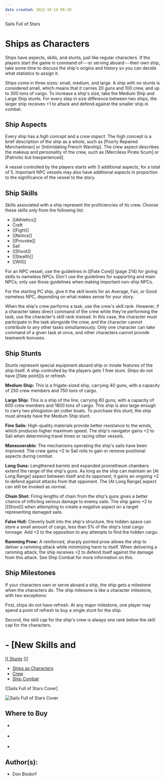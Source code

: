 ```yaml
---
date created: 2022-10-18 08:10
---
```


Sails Full of Stars

# Ships as Characters

Ships have aspects, skills, and stunts, just like regular characters. If
the players start the game in command of---or serving aboard---their own
ship, take some time to discuss the ship's origins and history so you
can decide what statistics to assign it.

Ships come in three sizes: small, medium, and large. A ship with no
stunts is considered small, which means that it carries 20 guns and 100
crew, and up to 300 tons of cargo. To increase a ship's size, take the
Medium Ship and Large Ship stunts. For every step in size difference
between two ships, the larger ship receives +1 to attack and defend
against the smaller ship in combat.

## Ship Aspects

Every ship has a _high concept_ and a _crew aspect_. The high concept is
a brief description of the ship as a whole, such as [Poorly Repaired
Merchantman] or [Intimidating French Warship]. The
crew aspect describes the makeup and personality of the crew, such as
[Merciless Pirate Scum] or [Patriotic but
Inexperienced].

A vessel controlled by the players starts with 3 additional aspects, for
a total of 5. Important NPC vessels may also have additional aspects in
proportion to the significance of the vessel to the story.

## Ship Skills

Skills associated with a ship represent the proficiencies of its crew.
Choose these skills _only_ from the following list:

- [[Athletics]]
- Craft
- [[Fight]]
- [[Notice]]
- [[Provoke]]
- Sail
- [[Shoot]]
- [[Stealth]]
- [[Will]]

For an NPC vessel, use the guidelines in [[Fate Core]] (page 214) for
giving skills to nameless NPCs. Don't use the guidelines for supporting
and main NPCs; only use those guidelines when making important non-ship
NPCs.

For the starting PC ship, give it the skill levels for an Average, Fair,
or Good nameless NPC, depending on what makes sense for your story.

When the ship's crew performs a task, use the crew's skill rank.
However, if a character takes direct command of the crew while they're
performing the task, use the character's skill rank instead. In this
case, the character must participate in the task alongside the crew, and
the character cannot contribute to any other tasks simultaneously. Only
one character can take command of a given task at once, and other
characters cannot provide teamwork bonuses.

## Ship Stunts

Stunts represent special equipment aboard ship or innate features of the
ship itself. A ship controlled by the players gets 1 free stunt. Ships
do not have [[fate point]]s or refresh.

**Medium Ship:** This is a frigate-sized ship, carrying 40 guns, with a
capacity of 250 crew members and 750 tons of cargo.

**Large Ship:** This is a ship of the line, carrying 80 guns, with a
capacity of 600 crew members and 1800 tons of cargo. This ship is also
large enough to carry two phlogiston-jet cutter boats. To purchase this
stunt, the ship must already have the Medium Ship stunt.

**Fine Sails:** High-quality materials provide better resistance to the
winds, which produces higher maximum speed. The ship's navigator gains
+2 to Sail when determining travel times or racing other vessels.

**Maneuverable:** The mechanisms operating the ship's sails have been
improved. The crew gains +2 to Sail rolls to gain or remove positional
aspects during combat.

**Long Guns:** Lengthened barrels and expanded prometheum chambers
extend the range of the ship's guns. As long as the ship can maintain an
[At Long Range] aspect between itself and its opponent, it
gains an ongoing +2 to defend against attacks from that opponent. The
[At Long Range] aspect can still be invoked as normal.

**Chain Shot:** Firing lengths of chain from the ship's guns gives a
better chance of inflicting serious damage to enemy sails. The ship
gains +2 to [[Shoot]] when attempting to create a negative aspect on a
target representing damaged sails.

**False Hull:** Cleverly built into the ship's structure, this hidden
space can store a small amount of cargo, less than 5% of the ship's
total cargo tonnage. Add +2 to the opposition to any attempts to find
the hidden cargo.

**Ramming Prow:** A reinforced, sharply pointed prow allows the ship to
deliver a ramming attack while minimizing harm to itself. When
delivering a ramming attack, the ship receives +2 to defend itself
against the damage from this attack. See Ship Combat for more
information on this.

## Ship Milestones

If your characters own or serve aboard a ship, the ship gets a milestone
when the characters do. The ship milesone is like a character milestone,
with two exceptions:

First, ships do not have refresh. At any major milestone, one player may
spend a point of refresh to buy a single stunt for the ship.

Second, the skill cap for the ship's crew is always one rank below the
skill cap for the characters.

# - [New Skills and

[[[
Stunts](../new-skills-and-stunts/index.html)
[[[

- [Ships as Characters](index.html)
- [Crew](../crew/index.html)
- [Ship Combat](../ship-combat/index.html)

![Sails Full of Stars
Cover]

![Sails Full of Stars
Cover](https://static/add3e26b99b7b76143d8cfb92b817875/94d6c/menu-sails-full-of-stars.jpg)

## Where to Buy

- [](https://www.evilhat.com/store/index.php?main_page=product_info&cPath=79&products_id=307)

- [](https://www.drivethrurpg.com/product/150022/Sails-Full-of-Stars-o-A-World-of-Adventure-for-Fate-Core?affiliate_id=144937)

- [](https://evilhat.itch.io/sails-full-of-stars-a-world-of-adventure-for-fate-core)

## Author(s):

- Don Bisdorf
